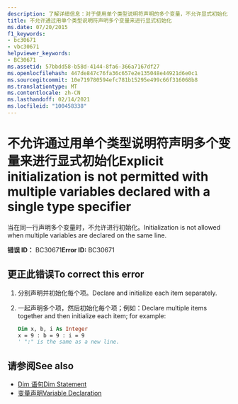 ```yaml
---
description: 了解详细信息：对于使用单个类型说明符声明的多个变量，不允许显式初始化
title: 不允许通过用单个类型说明符声明多个变量来进行显式初始化
ms.date: 07/20/2015
f1_keywords:
- bc30671
- vbc30671
helpviewer_keywords:
- BC30671
ms.assetid: 57bbdd58-b58d-4144-8fa6-366a7167df27
ms.openlocfilehash: 447de847c76fa36c657e2e135048e44921d6e0c1
ms.sourcegitcommit: 10e719780594efc781b15295e499c66f316068b8
ms.translationtype: MT
ms.contentlocale: zh-CN
ms.lasthandoff: 02/14/2021
ms.locfileid: "100458338"
---
```

# <a name="explicit-initialization-is-not-permitted-with-multiple-variables-declared-with-a-single-type-specifier"></a><span data-ttu-id="a85e9-103">不允许通过用单个类型说明符声明多个变量来进行显式初始化</span><span class="sxs-lookup"><span data-stu-id="a85e9-103">Explicit initialization is not permitted with multiple variables declared with a single type specifier</span></span>

<span data-ttu-id="a85e9-104">当在同一行声明多个变量时，不允许进行初始化。</span><span class="sxs-lookup"><span data-stu-id="a85e9-104">Initialization is not allowed when multiple variables are declared on the same line.</span></span>

<span data-ttu-id="a85e9-105">**错误 ID：** BC30671</span><span class="sxs-lookup"><span data-stu-id="a85e9-105">**Error ID:** BC30671</span></span>

## <a name="to-correct-this-error"></a><span data-ttu-id="a85e9-106">更正此错误</span><span class="sxs-lookup"><span data-stu-id="a85e9-106">To correct this error</span></span>

1. <span data-ttu-id="a85e9-107">分别声明并初始化每个项。</span><span class="sxs-lookup"><span data-stu-id="a85e9-107">Declare and initialize each item separately.</span></span>

2. <span data-ttu-id="a85e9-108">一起声明多个项，然后初始化每个项；例如：</span><span class="sxs-lookup"><span data-stu-id="a85e9-108">Declare multiple items together and then initialize each item; for example:</span></span>

    ```vb
    Dim x, b, i As Integer
    x = 9 : b = 9 : i = 9
    ' ":" is the same as a new line.
    ```

## <a name="see-also"></a><span data-ttu-id="a85e9-109">请参阅</span><span class="sxs-lookup"><span data-stu-id="a85e9-109">See also</span></span>

- [<span data-ttu-id="a85e9-110">Dim 语句</span><span class="sxs-lookup"><span data-stu-id="a85e9-110">Dim Statement</span></span>](../language-reference/statements/dim-statement.md)
- [<span data-ttu-id="a85e9-111">变量声明</span><span class="sxs-lookup"><span data-stu-id="a85e9-111">Variable Declaration</span></span>](../programming-guide/language-features/variables/variable-declaration.md)
